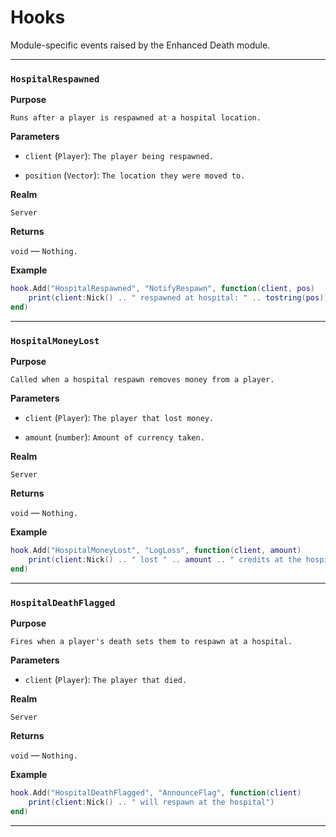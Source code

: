 # Hooks

Module-specific events raised by the Enhanced Death module.

---

### `HospitalRespawned`

**Purpose**

`Runs after a player is respawned at a hospital location.`

**Parameters**

* `client` (`Player`): `The player being respawned.`

* `position` (`Vector`): `The location they were moved to.`

**Realm**

`Server`

**Returns**

`void` — `Nothing.`

**Example**

```lua
hook.Add("HospitalRespawned", "NotifyRespawn", function(client, pos)
    print(client:Nick() .. " respawned at hospital: " .. tostring(pos))
end)
```

---

### `HospitalMoneyLost`

**Purpose**

`Called when a hospital respawn removes money from a player.`

**Parameters**

* `client` (`Player`): `The player that lost money.`

* `amount` (`number`): `Amount of currency taken.`

**Realm**

`Server`

**Returns**

`void` — `Nothing.`

**Example**

```lua
hook.Add("HospitalMoneyLost", "LogLoss", function(client, amount)
    print(client:Nick() .. " lost " .. amount .. " credits at the hospital")
end)
```

---

### `HospitalDeathFlagged`

**Purpose**

`Fires when a player's death sets them to respawn at a hospital.`

**Parameters**

* `client` (`Player`): `The player that died.`

**Realm**

`Server`

**Returns**

`void` — `Nothing.`

**Example**

```lua
hook.Add("HospitalDeathFlagged", "AnnounceFlag", function(client)
    print(client:Nick() .. " will respawn at the hospital")
end)
```

---

